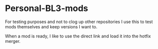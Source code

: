# Personal-BL3-mods
For testing purposes and not to clog up other repositories 
I use this to test mods themselves and keep versions I want to.

When a mod is ready, I like to use the direct link and load it into the hotfix merger.
